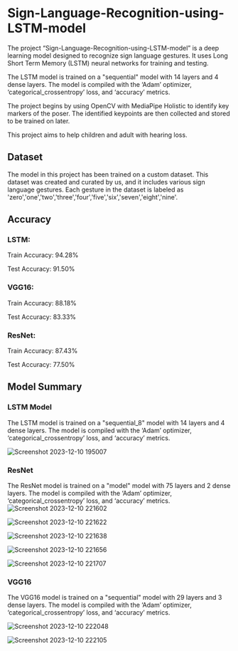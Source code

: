 # Sign-Language-Recognition-using-LSTM-model

The project “Sign-Language-Recognition-using-LSTM-model” is a deep learning model designed to recognize sign language gestures. It uses Long Short Term Memory (LSTM) neural networks for training and testing.

The LSTM model is trained on a "sequential" model with 14 layers and 4 dense layers. The model is compiled with the ‘Adam’ optimizer, ‘categorical_crossentropy’ loss, and ‘accuracy’ metrics.

The project begins by using OpenCV with MediaPipe Holistic to identify key markers of the poser. The identified keypoints are then collected and stored to be trained on later.

This project aims to help children and adult with hearing loss.

## Dataset

The model in this project has been trained on a custom dataset. This dataset was created and curated by us, and it includes various sign language gestures. Each gesture in the dataset is labeled as 'zero','one','two','three','four','five','six','seven','eight','nine'.

## Accuracy

### LSTM:

Train Accuracy: 94.28%

Test Accuracy: 91.50%

### VGG16:

Train Accuracy: 88.18%

Test Accuracy: 83.33%

### ResNet:

Train Accuracy: 87.43% 

Test Accuracy: 77.50%


## Model Summary

### LSTM Model
The LSTM model is trained on a "sequential_8" model with 14 layers and 4 dense layers. The model is compiled with the ‘Adam’ optimizer, ‘categorical_crossentropy’ loss, and ‘accuracy’ metrics.

![Screenshot 2023-12-10 195007](https://github.com/rahuln2002/Sign-Language-Recognition-using-LSTM-model/assets/99525324/9630fff4-609b-44eb-a42f-bfba33ecc460)

### ResNet
The ResNet model is trained on a "model" model with 75 layers and 2 dense layers. The model is compiled with the ‘Adam’ optimizer, ‘categorical_crossentropy’ loss, and ‘accuracy’ metrics.
![Screenshot 2023-12-10 221602](https://github.com/rahuln2002/Sign-Language-Recognition-using-LSTM-model/assets/99525324/8650fc2b-6e5a-4248-9530-4a92972a3a93)

![Screenshot 2023-12-10 221622](https://github.com/rahuln2002/Sign-Language-Recognition-using-LSTM-model/assets/99525324/e0ae9dca-13c0-4db3-9d4e-77c9bc391665)

![Screenshot 2023-12-10 221638](https://github.com/rahuln2002/Sign-Language-Recognition-using-LSTM-model/assets/99525324/efb1bc6a-b375-4136-8dea-1edc0631041f)

![Screenshot 2023-12-10 221656](https://github.com/rahuln2002/Sign-Language-Recognition-using-LSTM-model/assets/99525324/6e5c814b-3013-4648-80f3-6c5ba68755ac)

![Screenshot 2023-12-10 221707](https://github.com/rahuln2002/Sign-Language-Recognition-using-LSTM-model/assets/99525324/0e5f3a8a-78d1-486d-b65b-fa56f57c0d72)


### VGG16
The VGG16 model is trained on a "sequential" model with 29 layers and 3 dense layers. The model is compiled with the ‘Adam’ optimizer, ‘categorical_crossentropy’ loss, and ‘accuracy’ metrics.

![Screenshot 2023-12-10 222048](https://github.com/rahuln2002/Sign-Language-Recognition-using-LSTM-model/assets/99525324/f89dcf60-1168-419f-8421-63b6602903df)

![Screenshot 2023-12-10 222105](https://github.com/rahuln2002/Sign-Language-Recognition-using-LSTM-model/assets/99525324/36ff12ba-959c-4dcf-93fd-6c94c212243f)



